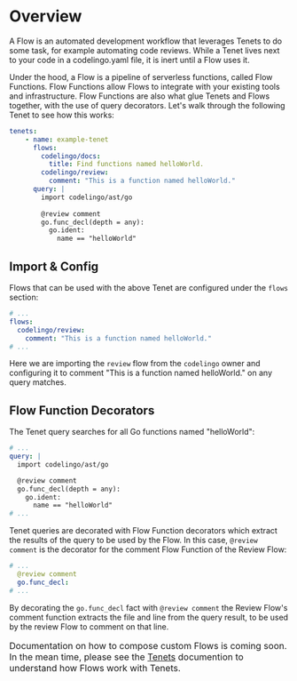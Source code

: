 # Overview

A Flow is an automated development workflow that leverages Tenets to do some task, for example automating code reviews. While a Tenet lives next to your code in a codelingo.yaml file, it is inert until a Flow uses it.

Under the hood, a Flow is a pipeline of serverless functions, called Flow Functions. Flow Functions allow Flows to integrate with your existing tools and infrastructure. Flow Functions are also what glue Tenets and Flows together, with the use of query decorators. Let's walk through the following Tenet to see how this works:

```yaml
tenets:
    - name: example-tenet
      flows:
        codelingo/docs:
          title: Find functions named helloWorld.
        codelingo/review:
          comment: "This is a function named helloWorld."
      query: |
        import codelingo/ast/go
        
        @review comment 
        go.func_decl(depth = any):
          go.ident:
            name == "helloWorld"
```

## Import & Config

Flows that can be used with the above Tenet are configured under the `flows` section:

```yaml
# ...
flows:
  codelingo/review:
    comment: "This is a function named helloWorld."
# ...
```

Here we are importing the `review` flow from the `codelingo` owner and configuring it to comment "This is a function named helloWorld." on any query matches. 

## Flow Function Decorators

The Tenet query searches for all Go functions named "helloWorld":

```yaml
# ...
query: |
  import codelingo/ast/go

  @review comment
  go.func_decl(depth = any):
    go.ident:
      name == "helloWorld"
# ...
```

 Tenet queries are decorated with Flow Function decorators which extract the results of the query to be used by the Flow. In this case, `@review comment` is the decorator for the comment Flow Function of the Review Flow:

```yaml
# ...
  @review comment
  go.func_decl:
# ...
```

By decorating the `go.func_decl` fact with `@review comment` the Review Flow's comment function extracts the file and line from the query result, to be used by the review Flow to comment on that line.

<div class="alert alert-info">
  <p style="font-size:16px;">
  Documentation on how to compose custom Flows is coming soon. In the mean time, please see the <a href="/docs/concepts/tenets/">Tenets</a> documention to understand how Flows work with Tenets. 
</p>
</div>
